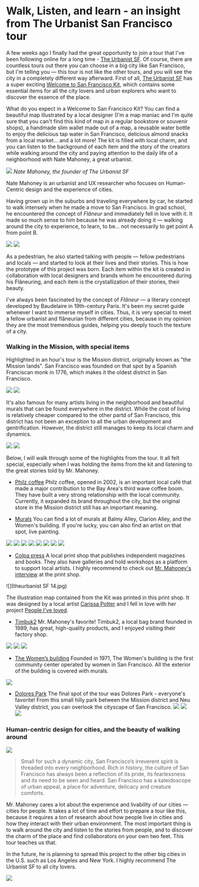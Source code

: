 
# Walk, Listen, and learn - an insight from The Urbanist San Francisco tour

A few weeks ago I finally had the great opportunity to join a tour that I've been following online for a long time - [The Urbanist SF](http://www.theurbanistsf.com/). Of course, there are countless tours out there you can choose in a big city like San Francisco, but I'm telling you — this tour is not like the other tours, and you will see the city in a completely different way afterward. First of all, [The Urbanist SF](http://www.theurbanistsf.com/) has a super exciting [Welcome to San Francisco Kit](https://squareup.com/market/urbanist-sf/pedestrian-essentials-tote), which contains some essential items for all the city lovers and urban explorers who want to discover the essence of the place.

What do you expect in a Welcome to San Francisco Kit? You can find a beautiful map illustrated by a local designer (I'm a map maniac and I'm quite sure that you can't find this kind of map in a regular bookstore or souvenir shops), a handmade slim wallet made out of a map, a reusable water bottle to enjoy the delicious tap water in San Francisco, delicious almond snacks from a local market... and a lot more! The kit is filled with local charm, and you can listen to the background of each item and the story of the creators while walking around the city and paying attention to the daily life of a neighborhood with Nate Mahoney, a great urbanist.

![](theurbanistSF01.jpg)
*Nate Mahoney, the founder of The Urbanist SF*

Nate Mahoney is an urbanist and UX researcher who focuses on Human-Centric design and the experience of cities.

Having grown up in the suburbs and traveling everywhere by car, he started to walk intensely when he made a move to San Francisco. In grad school, he encountered the concept of *Flâneur* and immediately fell in love with it. It made so much sense to him because he was already doing it — walking around the city to experience, to learn, to be... not necessarily to get point A from point B.

![](theurbanistSF03.jpg)
![](theurbanistSF04.jpg)

As a pedestrian, he also started talking with people — fellow pedestrians and locals — and started to look at their lives and their stories. This is how the prototype of ​​this project was born. Each item within the kit is created in collaboration with local designers and brands whom he encountered during his Flâneuring, and each item is the crystallization of their stories, their beauty.

I've always been fascinated by the concept of *Flâneur* — a literary concept developed by Baudelaire in 19th-century Paris. It's been my secret guide whenever I want to immerse myself in cities. Thus, it is very special to meet a fellow urbanist and flâneurian from different cities, because in my opinion they are the most tremendous guides, helping you deeply touch the texture of a city.

### Walking in the Mission, with special items

Highlighted in an hour's tour is the Mission district, originally known as "the Mission lands". San Francisco was founded on that spot by a Spanish Franciscan monk in 1776, which makes it the oldest district in San Francisco.

![](theurbanistSF05.jpg)
![](theurbanistSF06.jpg)

It's also famous for many artists living in the neighborhood and beautiful murals that can be found everywhere in the district. While the cost of living is relatively cheaper compared to the other partd of San Francisco, this district has not been an exception to all the urban development and gentrification. However, the district still manages to keep its local charm and dynamics.

![](theurbanistSF07.jpg)
![](theurbanistSF13.jpg)

Below, I will walk through some of the highlights from the tour. It all felt special, especially when I was holding the items from the kit and listening to the great stories told by Mr. Mahoney.

- [Philz coffee](https://en.m.wikipedia.org/wiki/Philz_Coffee)
Philz coffee, opened in 2002, is an important local café that made a major contribution to the Bay Area's third wave coffee boom. They have built a very strong relationship with the local community. Currently, it expanded its brand throughout the city, but the original store in the Mission district still has an important meaning.

- [Murals](http://www.sftravel.com/article/guide-san-francisco%E2%80%99s-mission-district-murals)
You can find a lot of murals at Balmy Alley, Clarion Alley, and the Women's building. If you're lucky, you can also find an artist on that spot, live painting.

![](theurbanistSF08.jpg)
![](theurbanistSF09.jpg)
![](theurbanistSF10.jpg)
![](theurbanistSF11.jpg)
![](theurbanistSF12.jpg)
![](theurbanistSF21.jpg)
![](theurbanistSF22.jpg)
![](theurbanistSF23.jpg)

- [Colpa press](https://www.colpapress.com/pages/about)
A local print shop that publishes independent magazines and books. They also have galleries and hold workshops as a platform to support local artists.
I highly recommend to check out [Mr. Mahoney's interview](https://youtu.be/wR3PSISQy5o) at the print shop.

![](theurbanist SF 14.jpg)

The illustration map contained from the Kit was printed in this print shop. It was designed by a local artist [Carissa Potter](https://www.carissapotter.com/) and I fell in love with her project [People I've loved](https://www.peopleiveloved.com/).

- [Timbuk2](https://en.m.wikipedia.org/wiki/Timbuk2)
Mr. Mahoney's favorite! Timbuk2, a local bag brand founded in 1989, has great, high-quality products, and I enjoyed visiting their factory shop.

![](theurbanistSF15.jpg)
![](theurbanistSF16.jpg)
![](theurbanistSF17.jpg)

- [The Women’s building](https://womensbuilding.org/the-mural/)
Founded in 1971, The Women's building is the first community center operated by women in San Francisco. All the exterior of the building is covered with murals.

![](theurbanistSF28.jpg)

- [Dolores Park](https://en.m.wikipedia.org/wiki/Mission_Dolores_Park)
The final spot of the tour was Dolores Park - everyone's favorite! From this small hilly park between the Mission district and Neu Valley district, you can overlook the cityscape of San Francisco.
![](theurbanistSF30.jpg)
![](theurbanistSF31.jpg)
![](theurbanistSF32.jpg)

### Human-centric design for cities, and the beauty of walking around

![](theurbanistSF19.jpg)

> Small for such a dynamic city, San Francisco’s irreverent spirit is threaded into every neighborhood. Rich in history, the culture of San Francisco has always been a reflection of its pride, its fearlessness and its need to be seen and heard. San Francisco has a kaleidoscope of urban appeal, a place for adventure, delicacy and creature comforts.

Mr. Mahoney cares a lot about the experience and livability of our cities — cities for people. It takes a lot of time and effort to prepare a tour like this, because it requires a ton of research about how people live in cities and how they interact with their urban environment. The most important thing is to walk around the city and listen to the stories from people, and to discover the charm of the place and find collaborators on your own two feet. This tour teaches us that.  

In the future, he is planning to spread this project to the other big cities in the U.S. such as Los Angeles and New York. I highly recommend The Urbanist SF to all city lovers.

![](theurbanistSF02.jpg)
